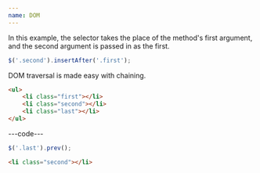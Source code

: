 ```yaml
---
name: DOM
---
```


In this example, the selector takes the place of the method's first
argument, and the second argument is passed in as the first.

```javascript
$('.second').insertAfter('.first');
```

DOM traversal is made easy with chaining.

```html
<ul>
	<li class="first"></li>
	<li class="second"></li>
	<li class="last"></li>
</ul>
```

---code---

```javascript
$('.last').prev();
```

```html
<li class="second"></li>
```